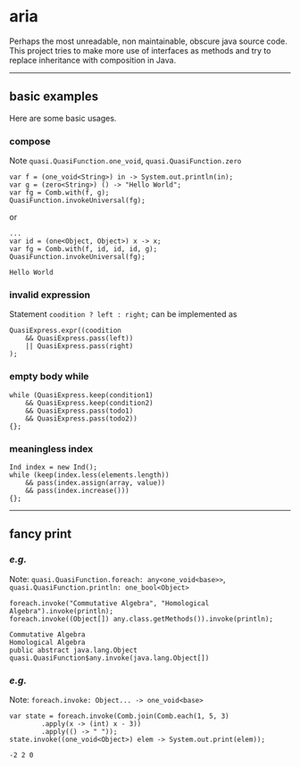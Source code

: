 # **aria**
Perhaps the most unreadable, non maintainable, obscure java source code. This project tries to make more use of interfaces as methods and try to replace inheritance with composition in Java.

---

## **basic examples**
Here are some basic usages.

### **compose**
Note `quasi.QuasiFunction.one_void`, `quasi.QuasiFunction.zero`
```
var f = (one_void<String>) in -> System.out.println(in);
var g = (zero<String>) () -> "Hello World";
var fg = Comb.with(f, g);
QuasiFunction.invokeUniversal(fg);
```
or
```
...
var id = (one<Object, Object>) x -> x;
var fg = Comb.with(f, id, id, id, g);
QuasiFunction.invokeUniversal(fg);
```
```
Hello World
```

### **invalid expression**
Statement `coodition ? left : right;` can be implemented as
```
QuasiExpress.expr((coodition 
    && QuasiExpress.pass(left))
    || QuasiExpress.pass(right)
);
```

### **empty body while**
```
while (QuasiExpress.keep(condition1) 
    && QuasiExpress.keep(condition2) 
    && QuasiExpress.pass(todo1) 
    && QuasiExpress.pass(todo2))
{};
```

### **meaningless index**
```
Ind index = new Ind(); 
while (keep(index.less(elements.length)) 
    && pass(index.assign(array, value)) 
    && pass(index.increase())) 
{};
```

---

## **fancy print**
### *e.g.*
Note: 
`quasi.QuasiFunction.foreach: any<one_void<base>>`, 
`quasi.QuasiFunction.println: one_bool<Object>`
```
foreach.invoke("Commutative Algebra", "Homological Algebra").invoke(println);
foreach.invoke((Object[]) any.class.getMethods()).invoke(println);
```
```
Commutative Algebra
Homological Algebra
public abstract java.lang.Object quasi.QuasiFunction$any.invoke(java.lang.Object[])
```

### *e.g.*
Note: `foreach.invoke: Object... -> one_void<base>`
```
var state = foreach.invoke(Comb.join(Comb.each(1, 5, 3)
        .apply(x -> (int) x - 3))
        .apply(() -> " "));
state.invoke((one_void<Object>) elem -> System.out.print(elem));
```
```
-2 2 0
```


